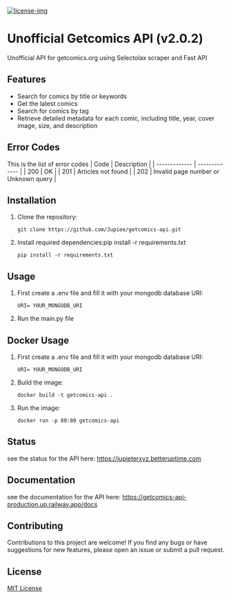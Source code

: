[license]: https://github.com/Jupiee/getcomics-api/blob/master/LICENSE
[license-img]: https://img.shields.io/badge/License-MIT-white.svg

[ ![license-img][] ][LICENSE]
# Unofficial Getcomics API (v2.0.2)
Unofficial API for getcomics.org using Selectolax scraper and Fast API
<br>

## Features

- Search for comics by title or keywords
- Get the latest comics
- Search for comics by tag
- Retrieve detailed metadata for each comic, including title, year, cover image, size, and description

## Error Codes

This is the list of error codes
| Code | Description |
| ------------- | ------------- |
| 200 | OK |
| 201 | Articles not found |
| 202 | Invalid page number or Unknown query |

## Installation

1. Clone the repository:

   ```shell
   git clone https://github.com/Jupiee/getcomics-api.git
    ```
2. Install required dependencies:pip install -r requirements.txt

   ```shell
   pip install -r requirements.txt
   ```
## Usage
1. First create a .env file and fill it with your mongodb database URI:

   ```shell
   URI= YOUR_MONGODB_URI
   ```
2. Run the main.py file

## Docker Usage
1. First create a .env file and fill it with your mongodb database URI:

   ```shell
   URI= YOUR_MONGODB_URI
   ```
2. Build the image:
   ```shell
   docker build -t getcomics-api .
   ```
3. Run the image:
   ```shell
   docker run -p 80:80 getcomics-api
   ```

## Status

see the status for the API here: https://jupieterxyz.betteruptime.com

## Documentation

see the documentation for the API here: https://getcomics-api-production.up.railway.app/docs

## Contributing

Contributions to this project are welcome! If you find any bugs or have suggestions for new features, please open an issue or submit a pull request.

## License

[MIT License](LICENSE)